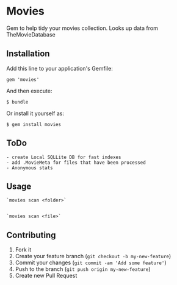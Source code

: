 # Movies

Gem to help tidy your movies collection. Looks up data from TheMovieDatabase

## Installation

Add this line to your application's Gemfile:

    gem 'movies'

And then execute:

    $ bundle

Or install it yourself as:

    $ gem install movies

## ToDo

    - create Local SQLLite DB for fast indexes
    - add .MovieMeta for files that have been processed
    - Anonymous stats

## Usage

    `movies scan <folder>`


    `movies scan <file>`

## Contributing

1. Fork it
2. Create your feature branch (`git checkout -b my-new-feature`)
3. Commit your changes (`git commit -am 'Add some feature'`)
4. Push to the branch (`git push origin my-new-feature`)
5. Create new Pull Request

